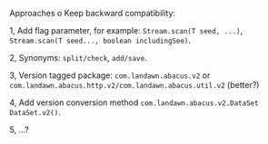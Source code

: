 Approaches o Keep backward compatibility:

1, Add flag parameter, for example: `Stream.scan(T seed, ...)`, `Stream.scan(T seed..., boolean includingSee)`.

2, Synonyms: `split/check`, `add/save`.

3, Version tagged package: `com.landawn.abacus.v2` or `com.landawn.abacus.http.v2/com.landawn.abacus.util.v2` (better?)

4, Add version conversion method `com.landawn.abacus.v2.DataSet DataSet.v2()`.

5, ...?